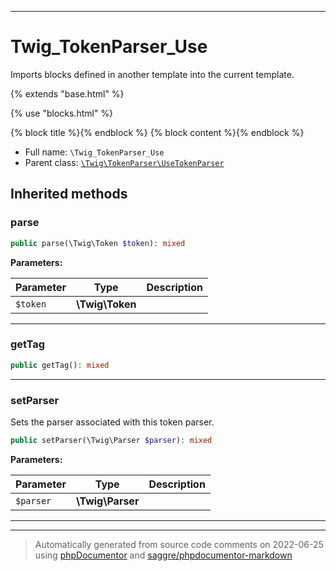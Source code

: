 ***

# Twig_TokenParser_Use

Imports blocks defined in another template into the current template.

{% extends "base.html" %}

{% use "blocks.html" %}

{% block title %}{% endblock %}
{% block content %}{% endblock %}

* Full name: `\Twig_TokenParser_Use`
* Parent class: [`\Twig\TokenParser\UseTokenParser`](./Twig/TokenParser/UseTokenParser.md)






## Inherited methods


### parse



```php
public parse(\Twig\Token $token): mixed
```








**Parameters:**

| Parameter | Type | Description |
|-----------|------|-------------|
| `$token` | **\Twig\Token** |  |




***

### getTag



```php
public getTag(): mixed
```











***

### setParser

Sets the parser associated with this token parser.

```php
public setParser(\Twig\Parser $parser): mixed
```








**Parameters:**

| Parameter | Type | Description |
|-----------|------|-------------|
| `$parser` | **\Twig\Parser** |  |




***


***
> Automatically generated from source code comments on 2022-06-25 using [phpDocumentor](http://www.phpdoc.org/) and [saggre/phpdocumentor-markdown](https://github.com/Saggre/phpDocumentor-markdown)
